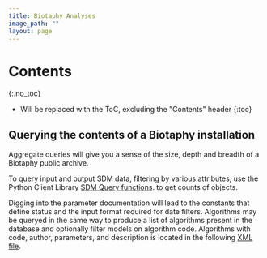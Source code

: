```yaml
---
title: Biotaphy Analyses
image_path: ""
layout: page
---
```

# Contents
{:.no_toc}

* Will be replaced with the ToC, excluding the "Contents" header
{:toc}

## Querying the contents of a Biotaphy installation

Aggregate queries will give you a sense of the size, depth and breadth of a
Biotaphy public archive.

To query input and output SDM data, filtering by various attributes, use the 
Python Client Library 
[SDM Query functions](/docs/clientLibrary/classLmClient_1_1sdm_1_1SDMClient.html).
to get counts of objects.  

Digging into the parameter documentation will lead to the constants that define 
status and the input format required for date filters.  Algorithms may be 
queryed in the same way to produce a list of algorithms present in the database 
and optionally filter models on algorithm code.  Algorithms with
code, author, parameters, and description is located in the following
[XML file](http://svc.lifemapper.org/clients/algorithms.xml).